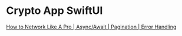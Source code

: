 #  Crypto App SwiftUI

[How to Network Like A Pro | Async/Await | Pagination | Error Handling](https://youtu.be/ICBc6inTNZQ)

